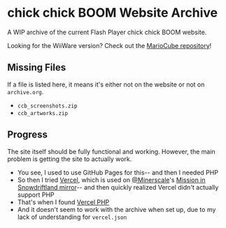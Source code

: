 # chick chick BOOM Website Archive
A WIP archive of the current Flash Player chick chick BOOM website.

Looking for the WiiWare version? Check out the [MarioCube repository](https://mariocube.com/)!

## Missing Files
If a file is listed here, it means it's either not on the website or not on `archive.org`.
* `ccb_screenshots.zip`
* `ccb_artworks.zip`

## Progress
The site itself should be fully functional and working. However, the main problem is getting the site to actually work.

* You see, I used to use GitHub Pages for this-- and then I needed PHP
* So then I tried [Vercel](https://vercel.com), which is used on [@Minerscale](https://github.com/minerscale)'s [Mission in Snowdriftland mirror](https://snowdriftland.live)-- and then quickly realized Vercel didn't actually support PHP
* That's when I found [Vercel PHP](https://github.com/juicyfx/vercel-php)
* And it doesn't seem to work with the archive when set up, due to my lack of understanding for `vercel.json`
